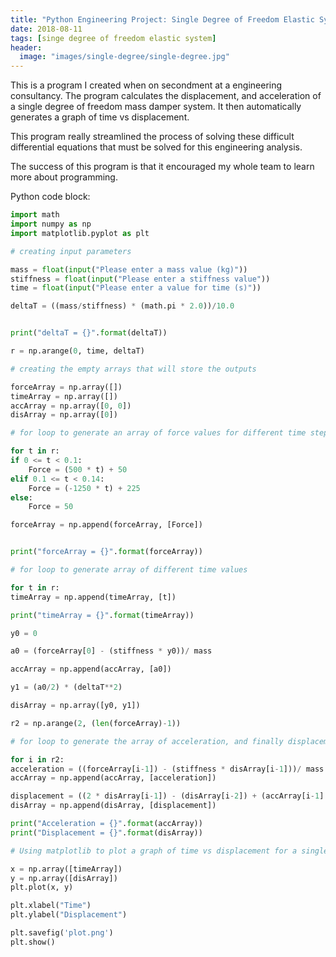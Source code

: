 ```yaml
---
title: "Python Engineering Project: Single Degree of Freedom Elastic System Analysis"
date: 2018-08-11
tags: [singe degree of freedom elastic system]
header:
  image: "images/single-degree/single-degree.jpg"
---
```


This is a program I created when on secondment at a engineering consultancy.
The program calculates the displacement, and acceleration of a single degree of
freedom mass damper system. It then automatically generates a graph of time vs
displacement.

This program really streamlined the process of solving these difficult
differential equations that must be solved for this engineering analysis.

The success of this program is that it encouraged my whole team to learn more
about programming.

Python code block:
```python
import math
import numpy as np
import matplotlib.pyplot as plt

# creating input parameters

mass = float(input("Please enter a mass value (kg)"))
stiffness = float(input("Please enter a stiffness value"))
time = float(input("Please enter a value for time (s)"))

deltaT = ((mass/stiffness) * (math.pi * 2.0))/10.0


print("deltaT = {}".format(deltaT))

r = np.arange(0, time, deltaT)

# creating the empty arrays that will store the outputs

forceArray = np.array([])
timeArray = np.array([])
accArray = np.array([0, 0])
disArray = np.array([0])

# for loop to generate an array of force values for different time steps

for t in r:
if 0 <= t < 0.1:
    Force = (500 * t) + 50
elif 0.1 <= t < 0.14:
    Force = (-1250 * t) + 225
else:
    Force = 50

forceArray = np.append(forceArray, [Force])


print("forceArray = {}".format(forceArray))

# for loop to generate array of different time values

for t in r:
timeArray = np.append(timeArray, [t])

print("timeArray = {}".format(timeArray))

y0 = 0

a0 = (forceArray[0] - (stiffness * y0))/ mass

accArray = np.append(accArray, [a0])

y1 = (a0/2) * (deltaT**2)

disArray = np.array([y0, y1])

r2 = np.arange(2, (len(forceArray)-1))

# for loop to generate the array of acceleration, and finally displacement values

for i in r2:
acceleration = ((forceArray[i-1]) - (stiffness * disArray[i-1]))/ mass
accArray = np.append(accArray, [acceleration])

displacement = ((2 * disArray[i-1]) - (disArray[i-2]) + (accArray[i-1] * (deltaT **2)))
disArray = np.append(disArray, [displacement])

print("Acceleration = {}".format(accArray))    
print("Displacement = {}".format(disArray))

# Using matplotlib to plot a graph of time vs displacement for a single degree of freedom system

x = np.array([timeArray])
y = np.array([disArray])
plt.plot(x, y)

plt.xlabel("Time")
plt.ylabel("Displacement")

plt.savefig('plot.png')
plt.show()
```
